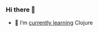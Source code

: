 ### Hi there 👋

- 🌱 I’m [currently learning](https://github.com/athensresearch/ClojureFam/issues/76) Clojure

